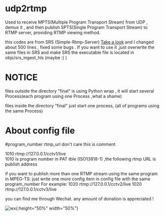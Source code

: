 # udp2rtmp
Used to receive MPTS(Multiple Program Transport Stream) from  UDP , demux it , 
and then publish SPTS(Single Program Transport Stream) to RTMP server, providing RTMP viewing method.

this codes are from SRS (Simple-Rtmp-Server) [Take a look](https://github.com/ossrs/srs)
and I changed about 500 lines , fixed some bugs .
If you want to use it ,just overwrite the same files in SRS and make SRS
the executable file is located in objs/srs_ingest_hls  (maybe :) )

# NOTICE
files outside the directory "final"
is using Python wrap , it will start several Process(each program using one Process ,what a shame)

files inside the directory "final"
just start one process, (all of programs using the same Process)

# About config file
#program_number rtmp_url     don't care this is comment

1010 rtmp://127.0.0.1/cctv1/live   
1010 is program number in PAT tble (ISO13818-1) ,the following rtmp URL is publish address


if you want to  publish more than one RTMP stream using the same program in MPEG-TS:
just write one more config item in config file with the same program_number
For example:
1020 rtmp://127.0.0.1/cctv2/live
1020 rtmp://127.0.0.1/cctv3/live

you can find me through Wechat.
any amount of donation is appreciated !


![wx](https://github.com/rainfly123/udp2rtmp/blob/master/wx.jpg){:height="50%" width="50%"}
